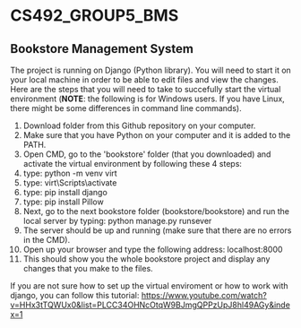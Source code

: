 # CS492_GROUP5_BMS

## Bookstore Management System

The project is running on Django (Python library). You will need to start it on your local machine in order to be able to edit files and view the changes. Here are the steps that you will need to take to succefully start the virtual environment (**NOTE**: the following is for Windows users. If you have Linux, there might be some differences in command line commands).

1. Download folder from this Github repository on your computer.
2. Make sure that you have Python on your computer and it is added to the PATH.
3. Open CMD, go to the 'bookstore' folder (that you downloaded) and activate the virtual environment by following these 4 steps: 
  1. type: python -m venv virt
  2. type: virt\Scripts\activate
  3. type: pip install django
  4. type: pip install Pillow
4. Next, go to the next bookstore folder (bookstore/bookstore) and run the local server by typing: python manage.py runsever
5. The server should be up and running (make sure that there are no errors in the CMD).
6. Open up your browser and type the following address: localhost:8000
7. This should show you the whole bookstore project and display any changes that you make to the files.

If you are not sure how to set up the virtual enviroment or how to work with django, you can follow this tutorial: https://www.youtube.com/watch?v=HHx3tTQWUx0&list=PLCC34OHNcOtqW9BJmgQPPzUpJ8hl49AGy&index=1

